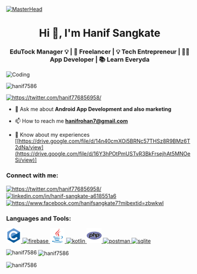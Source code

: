 [![MasterHead](https://1.bp.blogspot.com/-7A4WynwLsMw/XbBpCXG8fHI/AAAAAAAAMt4/uOa1bpLskYgrwGbllhSu2SDj_Mig8SXJQCLcBGAsYHQ/s1600/2000_600px.gif)](https://rishavchanda.io)

<h1 align="center">Hi 👋, I'm Hanif Sangkate</h1>
<h3 align="center">EduTock Manager 💡 | 💼 Freelancer | 💡 Tech Entrepreneur | 👨‍💻 App Developer | 📚 Learn Everyda</h3>
<img align="riht" alt="Coding" width="400" src="https://cdn.dribbble.com/users/1162077/screenshots/3848914/programmer.gif">

<p align="left"> <img src="https://komarev.com/ghpvc/?username=hanif7586&label=Profile%20views&color=0e75b6&style=flat" alt="hanif7586" /> </p>

<p align="left"> <a href="https://twitter.com/https://twitter.com/hanif776856958/" target="blank"><img src="https://img.shields.io/twitter/follow/https://twitter.com/hanif776856958/?logo=twitter&style=for-the-badge" alt="https://twitter.com/hanif776856958/" /></a> </p>

- 💬 Ask me about **Android App Development and also marketing**

- 📫 How to reach me **hanifrohan7@gmail.com**

- 📄 Know about my experiences [[https://drive.google.com/file/d/14n40cmXOi5BRNc57THSz8R9BMz6T2dNa/view](https://drive.google.com/file/d/16Y3hPOtPmUSTvR3BkFrsejhAt5MNOeSi/view)] 

<h3 align="left">Connect with me:</h3>
<p align="left">
<a href="https://twitter.com/https://twitter.com/hanif776856958/" target="blank"><img align="center" src="https://raw.githubusercontent.com/rahuldkjain/github-profile-readme-generator/master/src/images/icons/Social/twitter.svg" alt="https://twitter.com/hanif776856958/" height="30" width="40" /></a>
<a href="https://linkedin.com/in/linkedin.com/in/hanif-sangkate-a618551a6" target="blank"><img align="center" src="https://raw.githubusercontent.com/rahuldkjain/github-profile-readme-generator/master/src/images/icons/Social/linked-in-alt.svg" alt="linkedin.com/in/hanif-sangkate-a618551a6" height="30" width="40" /></a>
<a href="https://fb.com/https://www.facebook.com/hanifsangkate7?mibextid=zbwkwl" target="blank"><img align="center" src="https://raw.githubusercontent.com/rahuldkjain/github-profile-readme-generator/master/src/images/icons/Social/facebook.svg" alt="https://www.facebook.com/hanifsangkate7?mibextid=zbwkwl" height="30" width="40" /></a>
</p>

<h3 align="left">Languages and Tools:</h3>
<p align="left"> <a href="https://www.cprogramming.com/" target="_blank" rel="noreferrer"> <img src="https://raw.githubusercontent.com/devicons/devicon/master/icons/c/c-original.svg" alt="c" width="40" height="40"/> </a> <a href="https://firebase.google.com/" target="_blank" rel="noreferrer"> <img src="https://www.vectorlogo.zone/logos/firebase/firebase-icon.svg" alt="firebase" width="40" height="40"/> </a> <a href="https://www.java.com" target="_blank" rel="noreferrer"> <img src="https://raw.githubusercontent.com/devicons/devicon/master/icons/java/java-original.svg" alt="java" width="40" height="40"/> </a> <a href="https://kotlinlang.org" target="_blank" rel="noreferrer"> <img src="https://www.vectorlogo.zone/logos/kotlinlang/kotlinlang-icon.svg" alt="kotlin" width="40" height="40"/> </a> <a href="https://www.php.net" target="_blank" rel="noreferrer"> <img src="https://raw.githubusercontent.com/devicons/devicon/master/icons/php/php-original.svg" alt="php" width="40" height="40"/> </a> <a href="https://postman.com" target="_blank" rel="noreferrer"> <img src="https://www.vectorlogo.zone/logos/getpostman/getpostman-icon.svg" alt="postman" width="40" height="40"/> </a> <a href="https://www.sqlite.org/" target="_blank" rel="noreferrer"> <img src="https://www.vectorlogo.zone/logos/sqlite/sqlite-icon.svg" alt="sqlite" width="40" height="40"/> </a> </p>

<p><img align="left" src="https://github-readme-stats.vercel.app/api/top-langs?username=hanif7586&show_icons=true&locale=en&layout=compact" alt="hanif7586" /></p>

<p>&nbsp;<img align="center" src="https://github-readme-stats.vercel.app/api?username=hanif7586&show_icons=true&locale=en" alt="hanif7586" /></p>

<p><img align="center" src="https://github-readme-streak-stats.herokuapp.com/?user=hanif7586&" alt="hanif7586" /></p>
